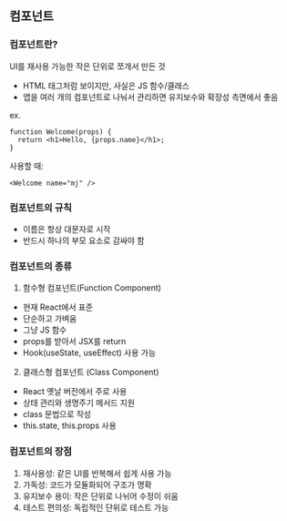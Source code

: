## 컴포넌트

### 컴포넌트란?
UI를 재사용 가능한 작은 단위로 쪼개서 만든 것
- HTML 태그처럼 보이지만, 사실은 JS 함수/클래스
- 앱을 여러 개의 컴포넌트로 나눠서 관리하면 유지보수와 확장성 측면에서 좋음

ex.
```
function Welcome(props) {
  return <h1>Hello, {props.name}</h1>;
}
```
사용할 때:
```
<Welcome name="mj" />
```

### 컴포넌트의 규칙
- 이름은 항상 대문자로 시작
- 반드시 하나의 부모 요소로 감싸야 함

### 컴포넌트의 종류
1. 함수형 컴포넌트(Function Component)
- 현재 React에서 표준
- 단순하고 가벼움
- 그냥 JS 함수
- props를 받아서 JSX를 return
- Hook(useState, useEffect) 사용 가능

2. 클래스형 컴포넌트 (Class Component)
- React 옛날 버전에서 주로 사용
- 상태 관리와 생명주기 메서드 지원
- class 문법으로 작성
- this.state, this.props 사용

### 컴포넌트의 장점
1. 재사용성: 같은 UI를 반복해서 쉽게 사용 가능
2. 가독성: 코드가 모듈화되어 구조가 명확
3. 유지보수 용이: 작은 단위로 나뉘어 수정이 쉬움
4. 테스트 편의성: 독립적인 단위로 테스트 가능

